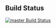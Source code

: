 ## Build Status

[![master Build Status](https://travis-ci.org/4fungroup/AshamaneCore.svg?branch=master)](https://travis-ci.org/4fungroup/AshamaneCore)
